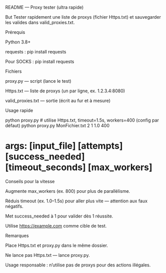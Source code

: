 README — Proxy tester (ultra rapide)

But
Tester rapidement une liste de proxys (fichier Https.txt) et sauvegarder les valides dans valid_proxies.txt.

Prérequis

Python 3.8+

requests : pip install requests

Pour SOCKS : pip install requests

Fichiers

proxy.py — script (lance le test)

Https.txt — liste de proxys (un par ligne, ex. 1.2.3.4:8080)

valid_proxies.txt — sortie (écrit au fur et à mesure)

Usage rapide

python proxy.py               # utilise Https.txt, timeout=1.5s, workers=400 (config par défaut)
python proxy.py MonFichier.txt 2 1 1.0 400
# args: [input_file] [attempts] [success_needed] [timeout_seconds] [max_workers]


Conseils pour la vitesse

Augmente max_workers (ex. 800) pour plus de parallélisme. 

Réduis timeout (ex. 1.0–1.5s) pour aller plus vite — attention aux faux négatifs.

Met success_needed à 1 pour valider dès 1 réussite.

Utilise https://example.com comme cible de test.

Remarques

Place Https.txt et proxy.py dans le même dossier.

Ne lance pas Https.txt — lance proxy.py.

Usage responsable : n’utilise pas de proxys pour des actions illégales.
